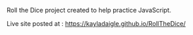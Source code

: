 Roll the Dice project created to help practice JavaScript.

Live site posted at : https://kayladaigle.github.io/RollTheDice/
